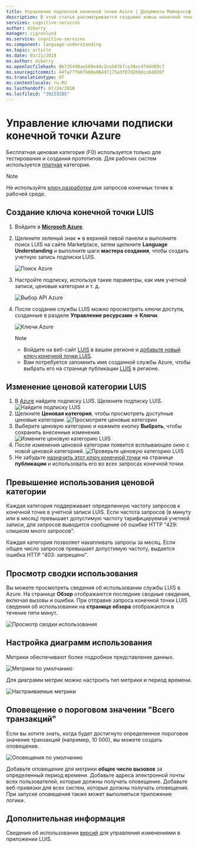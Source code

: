 ```yaml
---
title: Управление подпиской конечной точки Azure | Документы Майкрософт
description: В этой статье рассматривается создание ключа конечной точки с тарифным планом для учетной записи LUIS для обеспечения неограниченного трафика на конечную точку, а затем плана оплаты.
services: cognitive-services
author: diberry
manager: cjgronlund
ms.service: cognitive-services
ms.component: language-understanding
ms.topic: article
ms.date: 03/21/2018
ms.author: diberry
ms.openlocfilehash: 0b735499ae589e44c2ce5076fce38ec47ddd69c7
ms.sourcegitcommit: 44fa77f66fb68e084d7175a3f07d269dcc04016f
ms.translationtype: HT
ms.contentlocale: ru-RU
ms.lasthandoff: 07/24/2018
ms.locfileid: "39223285"
---
```

# <a name="manage-azure-endpoint-subscription-keys"></a>Управление ключами подписки конечной точки Azure

Бесплатная ценовая категория (F0) используется только для тестирования и создания прототипов. Для рабочих систем используется [платная](https://aka.ms/luis-price-tier) категория. 

> [!NOTE]
> Не используйте [ключ разработки](luis-concept-keys.md#authoring-key) для запросов конечных точек в рабочей среде.

<a name="create-luis-service"></a>
## <a name="create-luis-endpoint-key"></a>Создание ключа конечной точки LUIS

1. Войдите в **[Microsoft Azure](https://ms.portal.azure.com/)**. 
2. Щелкните зеленый знак **+** в верхней левой панели и выполните поиск LUIS на сайте Marketplace, затем щелкните **Language Understanding** и выполните шаги **мастера создания**, чтобы создать учетную запись подписки LUIS. 

    ![Поиск Azure](./media/luis-azure-subscription/azure-search.png) 

3. Настройте подписку, используя такие параметры, как имя учетной записи, ценовые категории и т. д. 

    ![Выбор API Azure](./media/luis-azure-subscription/azure-api-choice.png) 

4. После создания службы LUIS можно просмотреть ключи доступа, созданные в разделе **Управление ресурсами -> Ключи**.  

    ![Ключи Azure](./media/luis-azure-subscription/azure-keys.png)

    > [!Note] 
    > * Войдите на веб-сайт [LUIS](luis-reference-regions.md) в вашем регионе и [добавьте новый ключ конечной точки LUIS](luis-how-to-manage-keys.md#assign-endpoint-key). 
    > * Вам потребуется запомнить имя созданной службы Azure, чтобы выбрать его на странице публикации [LUIS](luis-reference-regions.md) в регионе.  

## <a name="change-luis-pricing-tier"></a>Изменение ценовой категории LUIS

1.  В [Azure](https://portal.azure.com) найдите подписку LUIS. Щелкните подписку LUIS.
    ![Найдите подписку LUIS](./media/luis-usage-tiers/find.png)
2.  Щелкните **Ценовая категория**, чтобы просмотреть доступные ценовые категории. 
    ![Просмотрите ценовые категории](./media/luis-usage-tiers/subscription.png)
3.  Выберите ценовую категорию и нажмите кнопку **Выбрать**, чтобы сохранить внесенные изменения. 
    ![Измените ценовую категорию LUIS](./media/luis-usage-tiers/plans.png)
4.  После изменения ценовой категории появится всплывающее окно с новой ценовой категорией. 
    ![Проверьте ценовую категорию LUIS](./media/luis-usage-tiers/updated.png)
5. Не забудьте [назначить этот ключ конечной точки](luis-how-to-manage-keys.md#assign-endpoint-key) на странице **публикации** и использовать его во всех запросах конечной точки. 

## <a name="exceed-pricing-tier-usage"></a>Превышение использования ценовой категории
Каждая категория поддерживает определенную частоту запросов к конечной точке в учетной записи LUIS. Если частота запросов (в минуту или в месяц) превышает допустимую частоту тарифицируемой учетной записи, для запросов выводится сообщение об ошибке HTTP "429: слишком много запросов".

Каждая категория позволяет накапливать запросы за месяц. Если общее число запросов превышает допустимую частоту, выдается ошибка HTTP "403: запрещено".  

## <a name="viewing-summary-usage"></a>Просмотр сводки использования
Вы можете просмотреть сведения об использовании службы LUIS в Azure. На странице **Обзор** отображаются последние сводные сведения, включая вызовы и ошибки. При отправке запроса конечной точки LUIS сведения об использовании на **странице обзора** отображаются в течение пяти минут.

![Просмотр сводки использования](./media/luis-usage-tiers/overview.png)

## <a name="customizing-usage-charts"></a>Настройка диаграмм использования
Метрики обеспечивают более подробное представление данных.

![Метрики по умолчанию](./media/luis-usage-tiers/metrics-default.png)

Для диаграмм метрик можно настроить тип метрики и период времени. 

![Настраиваемые метрики](./media/luis-usage-tiers/metrics-custom.png)

## <a name="total-transactions-threshold-alert"></a>Оповещение о пороговом значении "Всего транзакций"
Если вы хотите знать, когда будет достигнуто определенное пороговое значение транзакций (например, 10 000), вы можете создать оповещение. 

![Оповещения по умолчанию](./media/luis-usage-tiers/alert-default.png)

Добавьте оповещение для метрики **общее число вызовов** за определенный период времени. Добавьте адреса электронной почты всех пользователей, которые должны получать оповещение. Добавьте веб-привязки для всех систем, которые должны получать оповещения. При запуске оповещения также может выполняться приложение логики. 

## <a name="next-steps"></a>Дополнительная информация

Сведения об использовании [версий](luis-how-to-manage-versions.md) для управления изменениями в приложении LUIS.